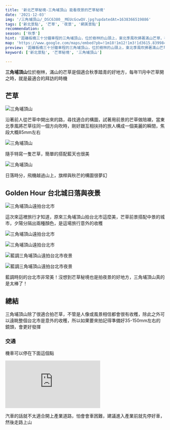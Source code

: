 ```yaml
---
title: '新北芒草秘境-三角埔頂山 能看夜景的芒草秘境'
date: '2021-12-03'
img: '/三角埔頂山/_DSC6380__MEUcGcwQV.jpg?updatedAt=1638366519886'
tags: ['新北景點', '芒草', '夜景', '網美景點']
recommendation: 4
season: ['秋季']
hint: '距離板橋三十分鐘車程的三角埔頂山，位於樹林的山頭上，東北季風吹拂著滿山芒草，在秋陽的照耀下隨風舞動' 
map: 'https://www.google.com/maps/embed?pb=!1m18!1m12!1m3!1d3615.8399844509445!2d121.39830351500568!3d25.00555268398568!2m3!1f0!2f0!3f0!3m2!1i1024!2i768!4f13.1!3m3!1m2!1s0x34681d7c92b672ad%3A0x2304372192508a24!2z5LiJ6KeS5Z-U!5e0!3m2!1szh-TW!2stw!4v1638534902572!5m2!1szh-TW!2stw'
preview: '距離板橋三十分鐘車程的三角埔頂山，位於樹林的山頭上，東北季風吹拂著滿山芒草，在秋陽的照耀下隨風舞動'
keyword: ['新北景點', '芒草秘境', '三角埔頂山']

---
```

**三角埔頂山**位於樹林，滿山的芒草是個適合秋季踏青的好地方，每年11月中芒草開之時，就是最適合的拜訪的時機


## 芒草

![三角埔頂山](https://ik.imagekit.io/vicharm/三角埔頂山/_DSC6306_S2f1DhW-E.jpg?updatedAt=1638366513721&tr=w-1024)

沿著前人從芒草中開出來的路，尋找適合的構圖，試著用前景的芒草做陪襯，當東北季風將芒草往同一個方向吹時，剛好跟互相扶持的旅人構成一個美麗的瞬間，焦段大概85mm左右

![三角埔頂山](https://ik.imagekit.io/vicharm/三角埔頂山/_DSC6296_Sn4okJD2MKQ.jpg?updatedAt=1638366514754&tr=w-1024)

隨手特寫一隻芒草，簡單的搭配藍天也很美

![三角埔頂山](https://ik.imagekit.io/vicharm/三角埔頂山/_DSC6388_Sj_mTDG7M9b.jpg?updatedAt=1638366531119&tr=w-1024)

日落時分，飛機越過山上，旗桿與秋芒的構圖很夢幻

## Golden Hour 台北城日落與夜景
![三角埔頂山遠拍台北市](https://ik.imagekit.io/vicharm/三角埔頂山/_DSC6380__MEUcGcwQV.jpg?updatedAt=1638366519886&tr=h-1024)

這次來這裡旅行才知道，原來三角埔頂山拍台北市這麼美，芒草前景搭配中景的城市，夕陽分隔出兩種顏色，是這場旅行意外的收穫

![三角埔頂山遠拍台北市](https://ik.imagekit.io/vicharm/三角埔頂山/_DSC6365_HkJCx6s0k.jpg?updatedAt=1638366528471&tr=h-1024)

![三角埔頂山遠拍台北市](https://ik.imagekit.io/vicharm/三角埔頂山/_DSC6384_0Hv7uX9e-.jpg?updatedAt=1638366515851&tr=h-1024)


![藍調三角埔頂山遠拍台北市夜景](https://ik.imagekit.io/vicharm/三角埔頂山/_DSC6407_5MfYtVAfT.jpg?updatedAt=1638366528937&tr=h-1024)

![藍調三角埔頂山遠拍台北市夜景](https://ik.imagekit.io/vicharm/三角埔頂山/_DSC6410_H6gmJA0Ly.jpg?updatedAt=1638366529359&tr=h-1024)

藍調時刻的台北市非常美！沒想到芒草秘境也是拍夜景的好地方，三角埔頂山真的是太棒了！

## 總結
三角埔頂山除了很適合拍芒草，不管是人像或風景相信都會很有收穫，除此之外可以遠眺整個台北市是意外的收穫，所以如果要來拍記得準備好35-150mm左右的鏡頭，會更好發揮

### 交通

機車可以停在下面這個點
<iframe src="https://www.google.com/maps/embed?pb=!1m18!1m12!1m3!1d3615.8327915526297!2d121.39928461544655!3d25.00579704557445!2m3!1f0!2f0!3f0!3m2!1i1024!2i768!4f13.1!3m3!1m2!1s0x0%3A0xf39cd874585d179f!2zMjXCsDAwJzIwLjkiTiAxMjHCsDI0JzA1LjMiRQ!5e0!3m2!1szh-TW!2stw!4v1638536538536!5m2!1szh-TW!2stw" style="border:0;" allowfullscreen="" loading="lazy"></iframe>

汽車的話就不太適合開上產業道路，怕會會車困難，建議進入產業前就先停好車，然後走路上山